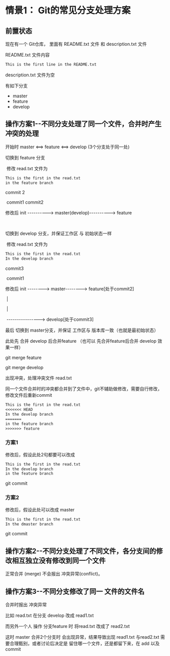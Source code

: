 # 情景1： Git的常见分支处理方案

## 前置状态

现在有一个 Git仓库， 里面有 README.txt 文件 和 description.txt 文件

README.txt 文件内容

```txt
This is the first line in the README.txt
```

description.txt 文件为空

有如下分支

+ master
+ feature
+ develop



## 操作方案1--不同分支处理了同一个文件，合并时产生冲突的处理

开始时    master <==> feature <==> develop  (3个分支处于同一处)



切换到 feature 分支

​	修改 read.txt 文件为

``` txt
This is the first in the read.txt
in the feature branch
```

commit 2

​						commit1		commit2

修改后            init ----------> master(develop)---------->  feature

​		 

切换到 develop 分支，并保证工作区 与 初始状态一样

​	修改 read.txt 文件为

```txt
This is the first in the read.txt
In the develop branch
```

commit3

​						commit1		

修改后		init --------> master--------> feature[处于commit2]

​						|

​						|

​						----------------> develop[处于commit3]



最后 切换到 master分支，并保证 工作区与 版本库一致（也就是最初始状态）

此处先 合并 develop 后合并feature （也可以 先合并feature后合并 develop 效果一样）

git merge feature

git merge develop

出现冲突，处理冲突文件 read.txt

同一个文件合并时的冲突都合并到了文件中，git不辅助做修改，需要自行修改，修改文件后重新commit

``` txt
This is the first in the read.txt
<<<<<<< HEAD
In the develop branch
=======
in the feature branch
>>>>>>> feature
```

### 方案1

修改后，假设此处2句都要可以改成

```txt
This is the first in the read.txt
In the develop branch
in the feature branch
```

git commit

### 方案2

修改后，假设此处可以改成 master

``` txt
This is the first in the read.txt
In the dmaster branch
```

git commit



## 操作方案2--不同分支处理了不同文件，各分支间的修改相互独立没有修改到同一个文件

正常合并 (merge) 不会报出 冲突异常(conflict)。



## 操作方案3--不同分支修改了同一 文件的文件名

合并时报出 冲突异常

比如 read.txt 在分支 develop 改成 read1.txt

而另外一个人 操作 分支feature 时 将read.txt 改成了 read2.txt



这时 master 合并2个分支时 会出现异常，结果导致出现 read1.txt 与read2.txt 需要合理甄别，或者讨论后决定是 留住哪一个文件，还是都留下来，在 add 以及commit